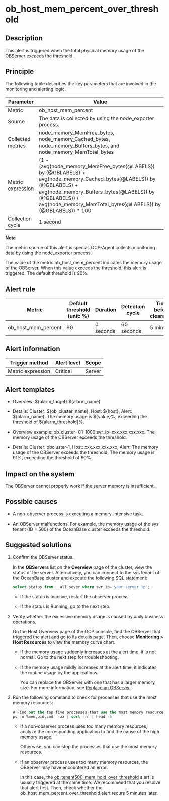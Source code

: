 ob_host_mem_percent_over_threshold
=======================================================

**Description**
------------------------------------

This alert is triggered when the total physical memory usage of the OBServer exceeds the threshold.

Principle
------------------------------

The following table describes the key parameters that are involved in the monitoring and alerting logic.

|     Parameter     |                                                                                                                      Value                                                                                                                       |
|-------------------|--------------------------------------------------------------------------------------------------------------------------------------------------------------------------------------------------------------------------------------------------|
| Metric            | ob_host_mem_percent                                                                                                                                                                                                                              |
| Source            | The data is collected by using the node_exporter process.                                                                                                                                                                                        |
| Collected metrics | node_memory_MemFree_bytes, node_memory_Cached_bytes, node_memory_Buffers_bytes, and node_memory_MemTotal_bytes                                                                                                                                   |
| Metric expression | (1 - (avg(node_memory_MemFree_bytes{@LABELS}) by (@GBLABELS) + avg(node_memory_Cached_bytes{@LABELS}) by (@GBLABELS) + avg(node_memory_Buffers_bytes{@LABELS}) by (@GBLABELS)) / avg(node_memory_MemTotal_bytes{@LABELS}) by (@GBLABELS)) \* 100 |
| Collection cycle  | 1 second                                                                                                                                                                                                                                         |

**Note**

The metric source of this alert is special. OCP-Agent collects monitoring data by using the node_exporter process.

The value of the metric ob_host_mem_percent indicates the memory usage of the OBServer. When this value exceeds the threshold, this alert is triggered. The default threshold is 90%.

**Alert rule**
-----------------------------------

|       Metric        | Default threshold (unit: %) | Duration  | Detection cycle | Time before clearance |
|---------------------|-----------------------------|-----------|-----------------|-----------------------|
| ob_host_mem_percent | 90                          | 0 seconds | 60 seconds      | 5 minutes             |

**Alert information**
------------------------------------------

|  Trigger method   | Alert level | Scope  |
|-------------------|-------------|--------|
| Metric expression | Critical    | Server |

**Alert templates**
----------------------------------------

* Overview: ${alarm_target} ${alarm_name}

* Details: Cluster: ${ob_cluster_name}, Host: ${host}, Alert: ${alarm_name}. The memory usage is ${value}%, exceeding the threshold of ${alarm_threshold}%.

* Overview example: ob_cluster=C1-1000:svr_ip=xxx.xxx.xxx.xxx. The memory usage of the OBServer exceeds the threshold.

* Details: Cluster: obcluster-1, Host: xxx.xxx.xxx.xxx, Alert: The memory usage of the OBServer exceeds the threshold. The memory usage is 91%, exceeding the threshold of 90%.

**Impact on the system**
---------------------------------------------

The OBServer cannot properly work if the server memory is insufficient.

**Possible causes**
----------------------------------------

* A non-observer process is executing a memory-intensive task.

* An OBServer malfunctions. For example, the memory usage of the sys tenant (ID = 500) of the OceanBase cluster exceeds the threshold.

**Suggested solutions**
--------------------------------------------

1. Confirm the OBServer status.

   In the **OBServers** list on the **Overview** page of the cluster, view the status of the server. Alternatively, you can connect to the sys tenant of the OceanBase cluster and execute the following SQL statement:

   ```sql
   select status from __all_sever where svr_ip='your server ip';
   ```

   * If the status is Inactive, restart the observer process.

   * If the status is Running, go to the next step.

2. Verify whether the excessive memory usage is caused by daily business operations.

   On the Host Overview page of the OCP console, find the OBServer that triggered the alert and go to its details page. Then, choose **Monitoring \> Host Resources** to view the memory curve chart.
   * If the memory usage suddenly increases at the alert time, it is not normal. Go to the next step for troubleshooting.

   * If the memory usage mildly increases at the alert time, it indicates the routine usage by the applications.

     You can replace the OBServer with one that has a larger memory size. For more information, see [Replace an OBServer](../../4.user-guide-2/4.cluster-features/2.basic-operations/7.manage-observer/5.replace-observer.md).

3. Run the following command to check for processes that use the most memory resources:

   ```sql
   # Find out the top five processes that use the most memory resources and sort them by memory usage in descending order.
   ps -o %mem,pid,cmd  -ax | sort -rn | head -5
   ```

   * If a non-observer process uses too many memory resources, analyze the corresponding application to find the cause of the high memory usage.

     Otherwise, you can stop the processes that use the most memory resources.

   * If an observer process uses too many memory resources, the OBServer may have encountered an error.

     In this case, the [ob_tenant500_mem_hold_over_threshold](../2.ob-alert/25.ob_tenant500_mem_hold_over_threshold.md) alert is usually triggered at the same time. We recommend that you resolve that alert first. Then, check whether the ob_host_mem_percent_over_threshold alert recurs 5 minutes later.
